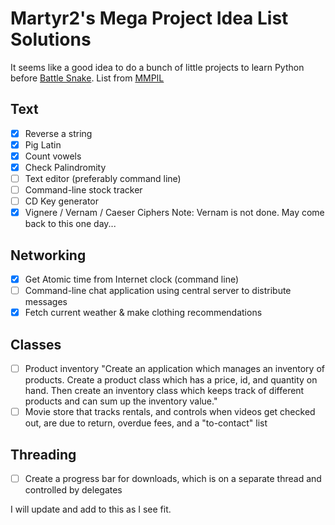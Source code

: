 # Martyr2's Mega Project Idea List Solutions
It seems like a good idea to do a bunch of little projects to learn Python before [Battle Snake](http://www.battlesnake.io "battlesnake.io").
List from [MMPIL](http://www.dreamincode.net/forums/topic/78802-martyr2s-mega-project-ideas-list/)

## Text

- [X] Reverse a string
- [x] Pig Latin
- [X] Count vowels
- [X] Check Palindromity
- [ ] Text editor (preferably command line)
- [ ] Command-line stock tracker
- [ ] CD Key generator
- [X] Vignere / Vernam / Caeser Ciphers Note: Vernam is not done. May come back to this one day...

## Networking

- [X] Get Atomic time from Internet clock (command line)
- [ ] Command-line chat application using central server to distribute messages
- [X] Fetch current weather & make clothing recommendations

## Classes

- [ ] Product inventory
  "Create an application which manages an inventory of products. Create a product class which has a price, id, and quantity on hand. Then create an inventory class which keeps track of different products and can sum up the inventory value."
- [ ] Movie store that tracks rentals, and controls when videos get checked out, are due to return, overdue fees, and a "to-contact" list

## Threading

- [ ] Create a progress bar for downloads, which is on a separate thread and controlled by delegates


I will update and add to this as I see fit.
